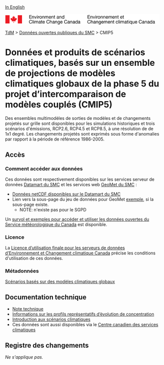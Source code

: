[In English](readme_cmip5_en.md)

![ECCC logo](../../img_eccc-logo.png)

[TdM](../../readme_fr.md) > [Données ouvertes publiques du SMC](../readme_fr.md) > CMIP5

# Données et produits de scénarios climatiques, basés sur un ensemble de projections de modèles climatiques globaux de la phase 5 du projet d’intercomparaison de modèles couplés (CMIP5) 

Des ensembles multimodèles de sorties de modèles et de changements projetés sur grille sont disponibles pour les simulations historiques et trois scénarios d'émissions, RCP2.6, RCP4.5 et RCP8.5, à une résolution de de 1x1 degré. Les changements projetés sont exprimés sous forme d'anomalies par rapport à la période de référence 1986-2005. 

## Accès

### Comment accéder aux données

Ces données sont respectivement disponibles sur les services serveur de données [Datamart du SMC](../../msc-datamart/readme_fr.md) et les services web [GeoMet du SMC](../../msc-geomet/readme_fr.md) :

* [Données netCDF disponibles sur le Datamart du SMC](readme_cmip5-datamart_fr.md) 
* Lien vers la sous-page du jeu de données pour GeoMet [exemple](../../msc-geomet/giops_fr.md), si la sous-page existe. 
	* NOTE: n'existe pas pour le SGPD

Un [survol et exemples pour accéder et utiliser les données ouvertes du Service météorologique du Canada](../../usage-overview/readme_fr.md) est disponible.

### Licence

La [Licence d’utilisation finale pour les serveurs de données d’Environnement et Changement climatique Canada](../../licence/readme_fr.md) précise les conditions d'utilisation de ces données.

### Métadonnées

[Scénarios basés sur des modèles climatiques globaux](https://changements-climatiques.canada.ca/donnees-climatiques/#/simulations-cmip5)

## Documentation technique

* [Note technique](http://collaboration.cmc.ec.gc.ca/cmc/cmos/public_doc/msc-data/climate_cmip5/CMIP5_Technical_Documentation_fr.pdf)
* [Informations sur les profils représentatifs d’évolution de concentration](http://scenarios-climatiques.canada.ca/index.php?page=scen-rcp)
* [Introduction aux scénarios climatiques](http://scenarios-climatiques.canada.ca/index.php?page=cmip5-intro)
* Ces données sont aussi disponibles via le [Centre canadien des services climatiques](https://www.canada.ca/fr/environnement-changement-climatique/services/changements-climatiques/centre-canadien-services-climatiques/a-propos.html)

## Registre des changements 

_Ne s'applique pas._